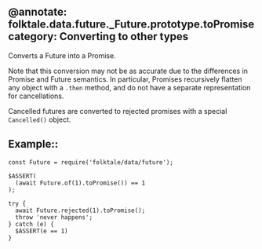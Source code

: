 @annotate: folktale.data.future._Future.prototype.toPromise
category: Converting to other types
---

Converts a Future into a Promise.

Note that this conversion may not be as accurate due to the differences in Promise and Future semantics. In particular, Promises recursively flatten any object with a `.then` method, and do not have a separate representation for cancellations.

Cancelled futures are converted to rejected promises with a special `Cancelled()` object.


## Example::

    const Future = require('folktale/data/future');

    $ASSERT(
      (await Future.of(1).toPromise()) == 1
    );

    try {
      await Future.rejected(1).toPromise();
      throw 'never happens';
    } catch (e) {
      $ASSERT(e == 1)
    }
